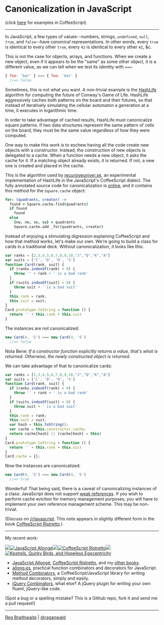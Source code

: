 # Canonicalization in JavaScript

(click [here](https://github.com/raganwald/homoiconic/blob/master/2012/11/canonicalization.cs.md#readme) for examples in CoffeeScript)

---

In JavaScript, a few types of values--numbers, strings, `undefined`, `null`, `true`, and `false`--have *canonical* representations. In other words, every `true` is identical to every other `true`, every `42` is identical to every other `42`, &c.

This is not the case for objects, arrays, and functions. When we create a new object, even if it appears to be the "same" as some other object, it is a different value, as we can tell when we test its identity with `===`:

```javascript
{ foo: 'bar' } === { foo: 'bar' }
  //=> false
```

Sometimes, this is not what you want. A non-trivial example is the [HashLife] algorithm for computing the future of Conway's Game of Life. HashLife aggressively caches both patterns on the board and their futures, so that instead of iteratively simulating the cellular automaton a generation at a time, it executes in logarithmic time.

[HashLife]: https://en.wikipedia.org/wiki/Hashlife

In order to take advantage of cached results, HashLife must canonicalize square patterns. If two data structures represent the same pattern of cells on the board, they must be the same value regardless of how they were computed.

One way to make this work is to eschew having all the code create new objects with a constructor. Instead, the construction of new objects is delegated to a cache. When a function needs a new object, it asks the cache for it. If a matching object already exists, it is returned. If not, a new one is created and placed in the cache.

This is the algorithm used by [recursiveuniver.se], an experimental implementation of HashLife in the JavaScript's CoffeeScript dialect. The fully annotated source code for canonicalization is [online], and it contains this method for the `Square.cache` object:

[recursiveuniver.se]: http://recursiveuniver.se
[online]: http://recursiveuniver.se/docs/canonicalization.html

```coffeescript
for: (quadrants, creator) ->
  found = Square.cache.find(quadrants)
  if found
    found
  else
    {nw, ne, se, sw} = quadrants
    Square.cache.add _for(quadrants, creator)
```
        
Instead of enjoying a stimulating digression explaining CoffeeScript and how that method works, let's make our own. We're going to build a class for cards in a traditional deck. Without canonicalization, it looks like this:

```javascript
var ranks = [2,3,4,5,6,7,8,9,10,"J","Q","K","A"]
var suits = ['C', 'D', 'H', 'S']
function Card(rank, suit) {
  if (ranks.indexOf(rank) < 0) {
    throw '' + rank + ' is a bad rank'
  }
  if (suits.indexOf(suit) < 0) {
    throw suit + ' is a bad suit'
  }
  this.rank = rank;
  this.suit = suit;
}
Card.prototype.toString = function () {
  return '' + this.rank + this.suit
}
```
        
The instances are not canonicalized:

```javascript  
new Card(4, 'S') === new Card(4, 'S')
  //=> false
```
       
Nota Bene: *If a constructor function explicitly returns a value, that's what is returned. Otherwise, the newly constructed object is returned.*

We can take advantage of that to canonicalize cards:

```javascript
var ranks = [2,3,4,5,6,7,8,9,10,"J","Q","K","A"]
var suits = ['C', 'D', 'H', 'S']
function Card(rank, suit) {
  if (ranks.indexOf(rank) < 0) {
    throw '' + rank + ' is a bad rank'
  }
  if (suits.indexOf(suit) < 0) {
    throw suit + ' is a bad suit'
  }
  this.rank = rank;
  this.suit = suit;
  var hash = this.toString();
  var cache = this.constructor.cache;
  return cache[hash] || (cache[hash] = this)
}
Card.prototype.toString = function () {
  return '' + this.rank + this.suit
}
Card.cache = {};
```
        
Now the instances are canonicalized:

```javascript        
new Card(4, 'S') === new Card(4, 'S')
  //=> true
```
       
Wonderful! That being said, there is a caveat of canonicalizing instances of a class: JavaScript does not support [weak references](https://en.wikipedia.org/wiki/Weak_reference). If you wish to perform cache eviction for memory management purposes, you will have to implement your own reference management scheme. This may be non-trivial.

(Discuss on [/r/javascript](http://www.reddit.com/r/javascript/comments/12nice/quick_tip_canonicalization_in_javascript/). This note appears in slightly different form in the book [CoffeeScript Ristretto](http://leanpub.com/coffeescript-ristretto).)

---

My recent work:

![](http://i.minus.com/iL337yTdgFj7.png)[![JavaScript Allongé](http://i.minus.com/iW2E1A8M5UWe6.jpeg)](http://leanpub.com/javascript-allonge "JavaScript Allongé")![](http://i.minus.com/iL337yTdgFj7.png)[![CoffeeScript Ristretto](http://i.minus.com/iMmGxzIZkHSLD.jpeg)](http://leanpub.com/coffeescript-ristretto "CoffeeScript Ristretto")![](http://i.minus.com/iL337yTdgFj7.png)[![Kestrels, Quirky Birds, and Hopeless Egocentricity](http://i.minus.com/ibw1f1ARQ4bhi1.jpeg)](http://leanpub.com/combinators "Kestrels, Quirky Birds, and Hopeless Egocentricity")

* [JavaScript Allongé](http://leanpub.com/javascript-allonge), [CoffeeScript Ristretto](http://leanpub.com/coffeescript-ristretto), and my [other books](http://leanpub.com/u/raganwald).
* [allong.es](http://allong.es), practical function combinators and decorators for JavaScript.
* [Method Combinators](https://github.com/raganwald/method-combinators), a CoffeeScript/JavaScript library for writing method decorators, simply and easily.
* [jQuery Combinators](http://github.com/raganwald/jquery-combinators), what else? A jQuery plugin for writing your own fluent, jQuery-like code.  

(Spot a bug or a spelling mistake? This is a Github repo, fork it and send me a pull request!)

---

[Reg Braithwaite](http://braythwayt.com) | [@raganwald](http://twitter.com/raganwald)